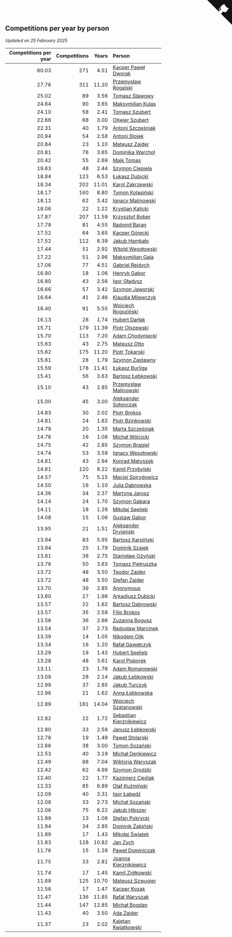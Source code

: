 ## Competitions per year by person

*Updated on 25 February 2025*

| Competitions per year | Competitions | Years | Person |
| ---: | ---: | ---: | :--- |
| 60.03 | 271 | 4.51 | [Kacper Paweł Dworak](https://www.worldcubeassociation.org/persons/2020DWOR01) |
| 27.76 | 311 | 11.20 | [Przemysław Rogalski](https://www.worldcubeassociation.org/persons/2013ROGA02) |
| 25.02 | 89 | 3.56 | [Tomasz Stawowy](https://www.worldcubeassociation.org/persons/2021STAW01) |
| 24.64 | 90 | 3.65 | [Maksymilian Kulas](https://www.worldcubeassociation.org/persons/2021KULA02) |
| 24.10 | 58 | 2.41 | [Tomasz Szubert](https://www.worldcubeassociation.org/persons/2022SZUB02) |
| 22.66 | 68 | 3.00 | [Oliwier Szubert](https://www.worldcubeassociation.org/persons/2022SZUB01) |
| 22.31 | 40 | 1.79 | [Antoni Szcześniak](https://www.worldcubeassociation.org/persons/2023SZCZ04) |
| 20.94 | 54 | 2.58 | [Antoni Stojek](https://www.worldcubeassociation.org/persons/2022STOJ03) |
| 20.84 | 23 | 1.10 | [Mateusz Zajder](https://www.worldcubeassociation.org/persons/2024ZAJD01) |
| 20.81 | 76 | 3.65 | [Dominika Warchoł](https://www.worldcubeassociation.org/persons/2021WARC01) |
| 20.42 | 55 | 2.69 | [Majk Tomas](https://www.worldcubeassociation.org/persons/2022TOMA05) |
| 19.63 | 48 | 2.44 | [Szymon Ciepiela](https://www.worldcubeassociation.org/persons/2022CIEP01) |
| 18.84 | 123 | 6.53 | [Łukasz Dubicki](https://www.worldcubeassociation.org/persons/2018DUBI01) |
| 18.34 | 202 | 11.01 | [Karol Zakrzewski](https://www.worldcubeassociation.org/persons/2014ZAKR01) |
| 18.17 | 160 | 8.80 | [Tymon Kolasiński](https://www.worldcubeassociation.org/persons/2016KOLA02) |
| 18.12 | 62 | 3.42 | [Ignacy Malinowski](https://www.worldcubeassociation.org/persons/2021MALI02) |
| 18.06 | 22 | 1.22 | [Krystian Kalicki](https://www.worldcubeassociation.org/persons/2023KALI10) |
| 17.87 | 207 | 11.59 | [Krzysztof Bober](https://www.worldcubeassociation.org/persons/2013BOBE01) |
| 17.79 | 81 | 4.55 | [Radomił Baran](https://www.worldcubeassociation.org/persons/2020BARA02) |
| 17.52 | 64 | 3.65 | [Kacper Górecki](https://www.worldcubeassociation.org/persons/2021GORE01) |
| 17.52 | 112 | 6.39 | [Jakub Hamkało](https://www.worldcubeassociation.org/persons/2018HAMK01) |
| 17.44 | 51 | 2.92 | [Witold Wesołowski](https://www.worldcubeassociation.org/persons/2022WESO01) |
| 17.22 | 51 | 2.96 | [Maksymilian Gala](https://www.worldcubeassociation.org/persons/2022GALA01) |
| 17.06 | 77 | 4.51 | [Gabriel Rejdych](https://www.worldcubeassociation.org/persons/2020REJD01) |
| 16.90 | 18 | 1.06 | [Henryk Gabor](https://www.worldcubeassociation.org/persons/2024GABO02) |
| 16.80 | 43 | 2.56 | [Igor Gładysz](https://www.worldcubeassociation.org/persons/2022GLAD01) |
| 16.66 | 57 | 3.42 | [Szymon Jaworski](https://www.worldcubeassociation.org/persons/2021JAWO01) |
| 16.64 | 41 | 2.46 | [Klaudia Milewczyk](https://www.worldcubeassociation.org/persons/2022MILE05) |
| 16.40 | 91 | 5.55 | [Wojciech Rogoziński](https://www.worldcubeassociation.org/persons/2019ROGO04) |
| 16.13 | 28 | 1.74 | [Hubert Darłak](https://www.worldcubeassociation.org/persons/2023DARL03) |
| 15.71 | 179 | 11.39 | [Piotr Olszewski](https://www.worldcubeassociation.org/persons/2013OLSZ02) |
| 15.70 | 113 | 7.20 | [Adam Chodyniecki](https://www.worldcubeassociation.org/persons/2017CHOD02) |
| 15.63 | 43 | 2.75 | [Mateusz Otto](https://www.worldcubeassociation.org/persons/2022OTTO01) |
| 15.62 | 175 | 11.20 | [Piotr Tokarski](https://www.worldcubeassociation.org/persons/2013TOKA01) |
| 15.61 | 28 | 1.79 | [Szymon Zastawny](https://www.worldcubeassociation.org/persons/2023ZAST01) |
| 15.59 | 178 | 11.41 | [Łukasz Burliga](https://www.worldcubeassociation.org/persons/2013BURL01) |
| 15.41 | 56 | 3.63 | [Bartosz Łebkowski](https://www.worldcubeassociation.org/persons/2021LEBK01) |
| 15.10 | 43 | 2.85 | [Przemysław Malinowski](https://www.worldcubeassociation.org/persons/2022MALI01) |
| 15.00 | 45 | 3.00 | [Aleksander Sołonczak](https://www.worldcubeassociation.org/persons/2022SOLO01) |
| 14.83 | 30 | 2.02 | [Piotr Brokos](https://www.worldcubeassociation.org/persons/2023BROK01) |
| 14.81 | 24 | 1.62 | [Piotr Bzinkowski](https://www.worldcubeassociation.org/persons/2023BZIN01) |
| 14.79 | 20 | 1.35 | [Marta Szcześniak](https://www.worldcubeassociation.org/persons/2023SZCZ07) |
| 14.76 | 16 | 1.08 | [Michał Wójcicki](https://www.worldcubeassociation.org/persons/2024WOJC01) |
| 14.75 | 42 | 2.85 | [Szymon Brągiel](https://www.worldcubeassociation.org/persons/2022BRAG03) |
| 14.74 | 53 | 3.59 | [Ignacy Wesołowski](https://www.worldcubeassociation.org/persons/2021WESO01) |
| 14.61 | 43 | 2.94 | [Konrad Matyszek](https://www.worldcubeassociation.org/persons/2022MATY02) |
| 14.61 | 120 | 8.22 | [Kamil Przybylski](https://www.worldcubeassociation.org/persons/2016PRZY01) |
| 14.57 | 75 | 5.15 | [Maciej Spirydowicz](https://www.worldcubeassociation.org/persons/2020SPIR01) |
| 14.50 | 16 | 1.10 | [Julia Dąbrowska](https://www.worldcubeassociation.org/persons/2024DABR01) |
| 14.36 | 34 | 2.37 | [Martyna Jarosz](https://www.worldcubeassociation.org/persons/2022JARO01) |
| 14.14 | 24 | 1.70 | [Szymon Gabara](https://www.worldcubeassociation.org/persons/2023GABA01) |
| 14.11 | 18 | 1.28 | [Mikołaj Seelieb](https://www.worldcubeassociation.org/persons/2023SEEL04) |
| 14.08 | 15 | 1.06 | [Gustaw Gabor](https://www.worldcubeassociation.org/persons/2024GABO01) |
| 13.95 | 21 | 1.51 | [Aleksander Dryjański](https://www.worldcubeassociation.org/persons/2023DRYJ01) |
| 13.94 | 83 | 5.95 | [Bartosz Karpiński](https://www.worldcubeassociation.org/persons/2019KARP03) |
| 13.94 | 25 | 1.79 | [Dominik Szajek](https://www.worldcubeassociation.org/persons/2023SZAJ01) |
| 13.81 | 38 | 2.75 | [Stanisław Ożyński](https://www.worldcubeassociation.org/persons/2022OZYN01) |
| 13.76 | 50 | 3.63 | [Tomasz Pietruszka](https://www.worldcubeassociation.org/persons/2021PIET01) |
| 13.72 | 48 | 3.50 | [Teodor Zajder](https://www.worldcubeassociation.org/persons/2021ZAJD03) |
| 13.72 | 48 | 3.50 | [Stefan Zajder](https://www.worldcubeassociation.org/persons/2021ZAJD02) |
| 13.70 | 39 | 2.85 | [Anonymous](https://www.worldcubeassociation.org/persons/2022ANON03) |
| 13.60 | 27 | 1.98 | [Arkadiusz Dubicki](https://www.worldcubeassociation.org/persons/2023DUBI01) |
| 13.57 | 22 | 1.62 | [Bartosz Dąbrowski](https://www.worldcubeassociation.org/persons/2023DABR07) |
| 13.57 | 35 | 2.58 | [Filip Brokos](https://www.worldcubeassociation.org/persons/2022BROK03) |
| 13.56 | 36 | 2.66 | [Zuzanna Bogusz](https://www.worldcubeassociation.org/persons/2022BOGU01) |
| 13.54 | 37 | 2.73 | [Radosław Marcinek](https://www.worldcubeassociation.org/persons/2022MARC05) |
| 13.39 | 14 | 1.05 | [Nikodem Olik](https://www.worldcubeassociation.org/persons/2024OLIK01) |
| 13.34 | 16 | 1.20 | [Rafał Gawełczyk](https://www.worldcubeassociation.org/persons/2023GAWE01) |
| 13.29 | 19 | 1.43 | [Hubert Seelieb](https://www.worldcubeassociation.org/persons/2023SEEL02) |
| 13.28 | 48 | 3.61 | [Karol Piskorek](https://www.worldcubeassociation.org/persons/2021PISK01) |
| 13.11 | 23 | 1.76 | [Adam Romanowski](https://www.worldcubeassociation.org/persons/2023ROMA10) |
| 13.09 | 28 | 2.14 | [Jakub Łebkowski](https://www.worldcubeassociation.org/persons/2023LEBK01) |
| 12.99 | 37 | 2.85 | [Jakub Turczyk](https://www.worldcubeassociation.org/persons/2022TURC02) |
| 12.96 | 21 | 1.62 | [Anna Łebkowska](https://www.worldcubeassociation.org/persons/2023LEBK04) |
| 12.89 | 181 | 14.04 | [Wojciech Szatanowski](https://www.worldcubeassociation.org/persons/2011SZAT01) |
| 12.82 | 22 | 1.72 | [Sebastian Kierznikiewicz](https://www.worldcubeassociation.org/persons/2023KIER02) |
| 12.80 | 33 | 2.58 | [Janusz Łebkowski](https://www.worldcubeassociation.org/persons/2022LEBK01) |
| 12.78 | 19 | 1.49 | [Paweł Stolarski](https://www.worldcubeassociation.org/persons/2023STOL04) |
| 12.66 | 38 | 3.00 | [Tymon Sozański](https://www.worldcubeassociation.org/persons/2022SOZA01) |
| 12.53 | 40 | 3.19 | [Michał Denkiewicz](https://www.worldcubeassociation.org/persons/2021DENK01) |
| 12.49 | 88 | 7.04 | [Wiktoria Waryszak](https://www.worldcubeassociation.org/persons/2018WARY01) |
| 12.42 | 62 | 4.99 | [Szymon Grodzki](https://www.worldcubeassociation.org/persons/2020GROD01) |
| 12.40 | 22 | 1.77 | [Kazimierz Cieślak](https://www.worldcubeassociation.org/persons/2023CIES01) |
| 12.33 | 85 | 6.89 | [Olaf Kuźmiński](https://www.worldcubeassociation.org/persons/2018KUZM02) |
| 12.09 | 40 | 3.31 | [Igor Łabędź](https://www.worldcubeassociation.org/persons/2021LABE01) |
| 12.08 | 33 | 2.73 | [Michał Sozański](https://www.worldcubeassociation.org/persons/2022SOZA02) |
| 12.06 | 75 | 6.22 | [Jakub Hibszer](https://www.worldcubeassociation.org/persons/2018HIBS01) |
| 11.99 | 13 | 1.08 | [Stefan Pokrycki](https://www.worldcubeassociation.org/persons/2024POKR01) |
| 11.94 | 34 | 2.85 | [Dominik Żabiński](https://www.worldcubeassociation.org/persons/2022ZABI01) |
| 11.89 | 17 | 1.43 | [Mikołaj Świątek](https://www.worldcubeassociation.org/persons/2023SWIA01) |
| 11.83 | 128 | 10.82 | [Jan Zych](https://www.worldcubeassociation.org/persons/2014ZYCH01) |
| 11.76 | 15 | 1.28 | [Paweł Dominiczak](https://www.worldcubeassociation.org/persons/2023DOMI21) |
| 11.75 | 33 | 2.81 | [Joanna Kierznikiewicz](https://www.worldcubeassociation.org/persons/2022KIER01) |
| 11.74 | 17 | 1.45 | [Kamil Ziółkowski](https://www.worldcubeassociation.org/persons/2023ZIOL01) |
| 11.68 | 125 | 10.70 | [Mateusz Szwugier](https://www.worldcubeassociation.org/persons/2014SZWU01) |
| 11.58 | 17 | 1.47 | [Kacper Kozak](https://www.worldcubeassociation.org/persons/2023KOZA05) |
| 11.47 | 136 | 11.85 | [Rafał Waryszak](https://www.worldcubeassociation.org/persons/2013WARY01) |
| 11.44 | 147 | 12.85 | [Michał Bogdan](https://www.worldcubeassociation.org/persons/2012BOGD01) |
| 11.43 | 40 | 3.50 | [Ada Zajder](https://www.worldcubeassociation.org/persons/2021ZAJD01) |
| 11.37 | 23 | 2.02 | [Kajetan Kwiatkowski](https://www.worldcubeassociation.org/persons/2023KWIA01) |


<a href="https://github.com/maxidragon/wca_statistics_pl" class="github-corner" aria-label="View source on Github"><svg width="80" height="80" viewBox="0 0 250 250" style="fill:#151513; color:#fff; position: absolute; top: 0; border: 0; right: 0;" aria-hidden="true"><path d="M0,0 L115,115 L130,115 L142,142 L250,250 L250,0 Z"></path><path d="M128.3,109.0 C113.8,99.7 119.0,89.6 119.0,89.6 C122.0,82.7 120.5,78.6 120.5,78.6 C119.2,72.0 123.4,76.3 123.4,76.3 C127.3,80.9 125.5,87.3 125.5,87.3 C122.9,97.6 130.6,101.9 134.4,103.2" fill="currentColor" style="transform-origin: 130px 106px;" class="octo-arm"></path><path d="M115.0,115.0 C114.9,115.1 118.7,116.5 119.8,115.4 L133.7,101.6 C136.9,99.2 139.9,98.4 142.2,98.6 C133.8,88.0 127.5,74.4 143.8,58.0 C148.5,53.4 154.0,51.2 159.7,51.0 C160.3,49.4 163.2,43.6 171.4,40.1 C171.4,40.1 176.1,42.5 178.8,56.2 C183.1,58.6 187.2,61.8 190.9,65.4 C194.5,69.0 197.7,73.2 200.1,77.6 C213.8,80.2 216.3,84.9 216.3,84.9 C212.7,93.1 206.9,96.0 205.4,96.6 C205.1,102.4 203.0,107.8 198.3,112.5 C181.9,128.9 168.3,122.5 157.7,114.1 C157.9,116.9 156.7,120.9 152.7,124.9 L141.0,136.5 C139.8,137.7 141.6,141.9 141.8,141.8 Z" fill="currentColor" class="octo-body"></path></svg></a><style>.github-corner:hover .octo-arm{animation:octocat-wave 560ms ease-in-out}@keyframes octocat-wave{0%,100%{transform:rotate(0)}20%,60%{transform:rotate(-25deg)}40%,80%{transform:rotate(10deg)}}@media (max-width:500px){.github-corner:hover .octo-arm{animation:none}.github-corner .octo-arm{animation:octocat-wave 560ms ease-in-out}}</style>
